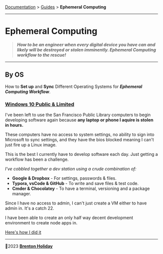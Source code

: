 [Documentation](#) > [Guides](#) > __Ephemeral Computing__

------

# Ephemeral Computing

>  ***How to be an engineer when every digital device you have can and likely will be destroyed or stolen imminently. Ephemeral Computing workflow to the rescue!***

___

## By OS

How to **Set up** and **Sync** Different Operating Systems for ***Ephemeral Computing Workflow***.

<!--
- [Android](android/README.md)
- [Android Rooted](android-rooted/README.md)
- [MacOS](macos/README.md)
- [MacOS Limited](macos-limited/README.md)
- [Windows](windows/README.md) -->
### **[Windows 10 Public & Limited](windows-limited/README.md)**    



I've been left to use the San Francisco Public Library computers to begin developing software again because **any laptop or phone I aquire is stolen in hours.**

These computers have no access to system settings, no ability to sign into Microsoft to sync settings, and they have the bios blocked meaning I can't just fire up a Linux image. 

This is the best I currently have to develop software each day. Just getting a workflow has been a challenge.

*I've cobbled together a dev station using a crude combination of:*

- **Google & Dropbox** - For settings, passwords & files.
- **Typora, vsCode & GitHub** - To write and save files & test code.
- **Cmder & Chocolatey** - To have a terminal, versioning and a package manager.

Since I have no access to admin, I can't just create a VM either to have admin in. It's a catch 22.

I have been able to create an only half way decent development environment to create node apps in.

[Here's how I did it](windows-limited/README.md)

***

🤍2023 **[Brenton Holiday](https://allmylinks.com/8rents)**
